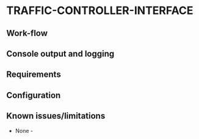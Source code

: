 
# TRAFFIC-CONTROLLER-INTERFACE

## Work-flow

## Console output and logging

## Requirements

## Configuration

## Known issues/limitations
- None -
